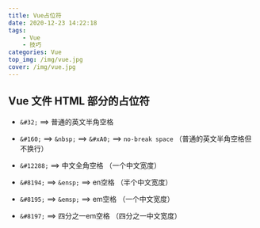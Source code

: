 ```yaml
---
title: Vue占位符
date: 2020-12-23 14:22:18
tags:
	- Vue
	- 技巧
categories: Vue
top_img: /img/vue.jpg
cover: /img/vue.jpg
---
```


## Vue 文件 HTML 部分的占位符

- `&#32;` ==> 普通的英文半角空格

- `&#160;` ==> `&nbsp;` ==> `&#xA0;` ==> `no-break space` （普通的英文半角空格但不换行）

- `&#12288;` ==> 中文全角空格 （一个中文宽度）

- `&#8194;` ==> `&ensp;` ==> en空格 （半个中文宽度）

- `&#8195;` ==> `&emsp;` ==> em空格 （一个中文宽度）

- `&#8197;` ==> 四分之一em空格 （四分之一中文宽度）